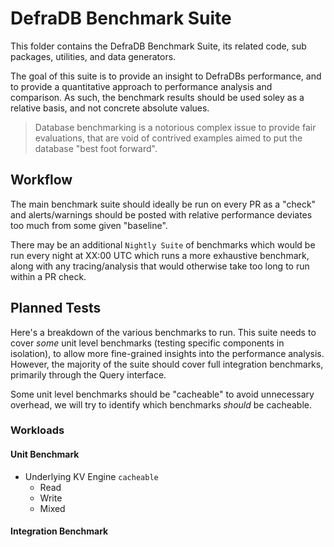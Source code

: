 # DefraDB Benchmark Suite
This folder contains the DefraDB Benchmark Suite, its related code, sub packages, utilities, and data generators.

The goal of this suite is to provide an insight to DefraDBs performance, and to provide a quantitative approach to performance analysis and comparison. As such, the benchmark results should be used soley as a relative basis, and not concrete absolute values.

> Database benchmarking is a notorious complex issue to provide fair evaluations, that are void of contrived examples aimed to put the database "best foot forward".

## Workflow
The main benchmark suite should ideally be run on every PR as a "check" and alerts/warnings should be posted with relative performance deviates too much from some given "baseline".

There may be an additional `Nightly Suite` of benchmarks which would be run every night at XX:00 UTC which runs a more exhaustive benchmark, along with any tracing/analysis that would otherwise take too long to run within a PR check.

## Planned Tests
Here's a breakdown of the various benchmarks to run. This suite needs to cover *some* unit level benchmarks (testing specific components in isolation), to allow more fine-grained insights into the performance analysis. However, the majority of the suite should cover full integration benchmarks, primarily through the Query interface.

Some unit level benchmarks should be "cacheable" to avoid unnecessary overhead, we will try to identify which benchmarks *should* be cacheable.

### Workloads

#### Unit Benchmark
 - Underlying KV Engine `cacheable`
    - Read
    - Write
    - Mixed

#### Integration Benchmark